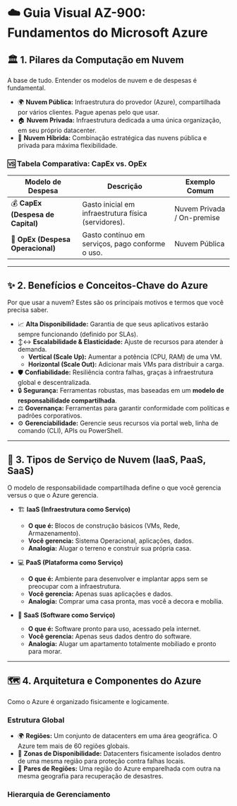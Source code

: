 # ☁️ Guia Visual AZ-900: Fundamentos do Microsoft Azure


## 🏛️ 1. Pilares da Computação em Nuvem

A base de tudo. Entender os modelos de nuvem e de despesas é fundamental.

* 🌍 **Nuvem Pública:** Infraestrutura do provedor (Azure), compartilhada por vários clientes. Pague apenas pelo que usar.
* 🏠 **Nuvem Privada:** Infraestrutura dedicada a uma única organização, em seu próprio datacenter.
* 🤝 **Nuvem Híbrida:** Combinação estratégica das nuvens pública e privada para máxima flexibilidade.

### 🆚 Tabela Comparativa: CapEx vs. OpEx

| Modelo de Despesa               | Descrição                                         | Exemplo Comum        |
| ------------------------------- | ------------------------------------------------- | -------------------- |
| 💰 **CapEx (Despesa de Capital)** | Gasto inicial em infraestrutura física (servidores). | Nuvem Privada / On-premise |
| 💸 **OpEx (Despesa Operacional)** | Gasto contínuo em serviços, pago conforme o uso.  | Nuvem Pública        |

---

## ✨ 2. Benefícios e Conceitos-Chave do Azure

Por que usar a nuvem? Estes são os principais motivos e termos que você precisa saber.

* 📈 **Alta Disponibilidade:** Garantia de que seus aplicativos estarão sempre funcionando (definido por SLAs).
* ↕️↔️ **Escalabilidade & Elasticidade:** Ajuste de recursos para atender à demanda.
    * **Vertical (Scale Up):** Aumentar a potência (CPU, RAM) de uma VM.
    * **Horizontal (Scale Out):** Adicionar mais VMs para distribuir a carga.
* 🛡️ **Confiabilidade:** Resiliência contra falhas, graças à infraestrutura global e descentralizada.
* 🔒 **Segurança:** Ferramentas robustas, mas baseadas em um **modelo de responsabilidade compartilhada**.
* ⚖️ **Governança:** Ferramentas para garantir conformidade com políticas e padrões corporativos.
* ⚙️ **Gerenciabilidade:** Gerencie seus recursos via portal web, linha de comando (CLI), APIs ou PowerShell.

---

## 🔧 3. Tipos de Serviço de Nuvem (IaaS, PaaS, SaaS)

O modelo de responsabilidade compartilhada define o que você gerencia versus o que o Azure gerencia.

* 🏗️ **IaaS (Infraestrutura como Serviço)**
    * **O que é:** Blocos de construção básicos (VMs, Rede, Armazenamento).
    * **Você gerencia:** Sistema Operacional, aplicações, dados.
    * **Analogia:** Alugar o terreno e construir sua própria casa.

* 💻 **PaaS (Plataforma como Serviço)**
    * **O que é:** Ambiente para desenvolver e implantar apps sem se preocupar com a infraestrutura.
    * **Você gerencia:** Apenas suas aplicações e dados.
    * **Analogia:** Comprar uma casa pronta, mas você a decora e mobília.

* 📧 **SaaS (Software como Serviço)**
    * **O que é:** Software pronto para uso, acessado pela internet.
    * **Você gerencia:** Apenas seus dados dentro do software.
    * **Analogia:** Alugar um apartamento totalmente mobiliado e pronto para morar.

---

## 🗺️ 4. Arquitetura e Componentes do Azure

Como o Azure é organizado fisicamente e logicamente.

### Estrutura Global

* 🌍 **Regiões:** Um conjunto de datacenters em uma área geográfica. O Azure tem mais de 60 regiões globais.
* 🏢 **Zonas de Disponibilidade:** Datacenters fisicamente isolados dentro de uma mesma região para proteção contra falhas locais.
* 🔗 **Pares de Regiões:** Uma região do Azure emparelhada com outra na mesma geografia para recuperação de desastres.

### Hierarquia de Gerenciamento
